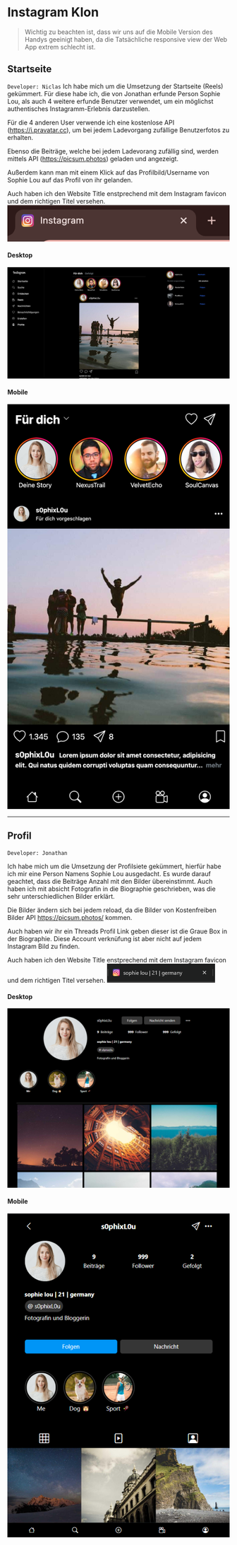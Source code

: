 # Instagram Klon

> Wichtig zu beachten ist, dass wir uns auf die Mobile Version des Handys geeinigt haben, da die Tatsächliche responsive view der Web App extrem schlecht ist.

## Startseite
`Developer: Niclas`
Ich habe mich um die Umsetzung der Startseite (Reels) gekümmert. Für diese habe ich, die von Jonathan erfunde Person Sophie Lou, als auch 4 weitere erfunde Benutzer verwendet, um ein möglichst authentisches Instagramm-Erlebnis darzustellen. 

Für die 4 anderen User verwende ich eine kostenlose API (https://i.pravatar.cc), um bei jedem Ladevorgang zufällige Benutzerfotos zu erhalten. 

Ebenso die Beiträge, welche bei jedem Ladevorang zufällig sind, werden mittels API (https://picsum.photos) geladen und angezeigt.

Außerdem kann man mit einem Klick auf das Profilbild/Username von Sophie Lou auf das Profil von ihr gelanden.

Auch haben ich den Website Title enstprechend mit dem Instagram favicon und dem richtigen Titel versehen. ![foryou title text and favicon](/img/screenshots/foryou-title.png)

#### Desktop
<img src="/img/screenshots/foryou-desktop.png" style="width: 568px">

#### Mobile
<img src="/img/screenshots/foryou-mobile.png" style="width: 568px">

---

## Profil
`Developer: Jonathan`

Ich habe mich um die Umsetzung der Profilsiete gekümmert, hierfür habe ich mir eine Person Namens Sophie Lou ausgedacht. Es wurde darauf geachtet, dass die Beiträge Anzahl mit den Bilder übereinstimmt. Auch haben ich mit absicht Fotografin in die Biographie geschrieben, was die sehr unterschiedlichen Bilder erklärt.

Die Bilder ändern sich bei jedem reload, da die Bilder von Kostenfreiben Bilder API https://picsum.photos/ kommen.

Auch haben wir ihr ein Threads Profil Link geben dieser ist die Graue Box in der Biographie. Diese Account verknüfung ist aber nicht auf jedem Instagram Bild zu finden.

Auch haben ich den Website Title enstprechend mit dem Instagram favicon und dem richtigen Titel versehen. ![profile title text and favicon](/img/screenshots/profile-title.png)

#### Desktop
![profile desktop](/img/screenshots/profil-desktop.png)

#### Mobile
![profile mobile](/img/screenshots/profil-mobile.png)

